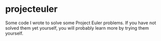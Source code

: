 # projecteuler
Some code I wrote to solve some Project Euler problems.  If you have not solved them yet yourself, you will probably learn more by trying them yourself.
